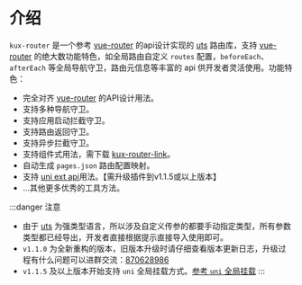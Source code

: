 # 介绍
`kux-router` 是一个参考 [vue-router](https://router.vuejs.org/zh/) 的api设计实现的 [uts](https://doc.dcloud.net.cn/uni-app-x/uts/) 路由库，支持 [vue-router](https://router.vuejs.org/zh/) 的绝大数功能特色，如全局路由自定义 `routes` 配置，`beforeEach`、`afterEach` 等全局导航守卫，路由元信息等丰富的 api 供开发者灵活使用。功能特色：

+ 完全对齐 [vue-router](https://router.vuejs.org/zh/) 的API设计用法。
+ 支持多种导航守卫。
+ 支持应用启动拦截守卫。
+ 支持路由返回守卫。
+ 支持异步拦截守卫。
+ 支持组件式用法，需下载 [kux-router-link](https://ext.dcloud.net.cn/plugin?id=17593)。
+ 自动生成 `pages.json` 路由配置映射。
+ 支持 [uni ext api](https://uniapp.dcloud.net.cn/api/extapi.html)用法。【需升级插件到v1.1.5或以上版本】
+ ...其他更多优秀的工具方法。

:::danger 注意
+ 由于 [uts](https://doc.dcloud.net.cn/uni-app-x/uts/) 为强类型语言，所以涉及自定义传参的都要手动指定类型，所有参数类型都已经导出，开发者直接根据提示直接导入使用即可。
+ `v1.1.0`  为全新重构的版本，旧版本升级时请仔细查看版本更新日志，升级过程有什么问题可以进群交流：[870628986](https://qm.qq.com/q/lJOzzu6UEw)
+ `v1.1.5` 及以上版本开始支持 `uni` 全局挂载方式。[参考 `uni` 全局挂载](guide/advanced/uni-ext)
:::

